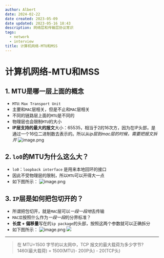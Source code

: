 ```yaml
---
author: Albert
date: 2024-02-22
date created: 2023-05-09
date updated: 2023-05-16 18:43
description: 网络层和传输层协议常识
tags:
  - network
  - interview
title: 计算机网络-MTU和MSS
---
```


# 计算机网络-MTU和MSS

## 1. MTU是哪一层上面的概念

- `MTU`: `Max Transport Unit`
- 主要和`MAC`层相关，但是不止和`MAC`层相关
- 不同的链路层上面的`MTU`是不同的
- 物理层也会限制`MTU`的大小
- **IP层支持的最大的报文**大小：65535，相当于2的16次方，因为在IP头部，是通过一个16位二进制数去表示的。所以从*ip层到mac层的时候，需要把报文拆开*
![image.png](https://img-20221128.oss-cn-shanghai.aliyuncs.com/img-2023-05/20230516153632.png)

## 2. `lo0`的MTU为什么这么大？

- `lo0`：`loopback interface` 是用来本地回环的接口
- 因此不受物理层的限制，所以`MTU`可以开得大一点
- 如下图所示：
![image.png](https://img-20221128.oss-cn-shanghai.aliyuncs.com/img-2023-05/20230516153133.png)

## 3. `IP`层是如何把包切开的？

- 所谓把包切开，就是`MAC`层可以*一段一段地*去传输
- `MAC层`按照什么作为*一段一段*的分界标准？
- **长度 + 偏移量**写在的`ip package`的头部，按照这两个参数就可以正确拆分
- 如下图所示：
![image.png](https://img-20221128.oss-cn-shanghai.aliyuncs.com/img-2023-05/20230516155132.png)
![](https://img-20221128.oss-cn-shanghai.aliyuncs.com/img-2023-05/20230516155132.png)

---

> 在 MTU=1500 字节的以太网中，TCP 报文的最大载荷为多少字节?
> 1460(最大载荷) = 1500(MTU)- 20(IP头) - 20(TCP头)
